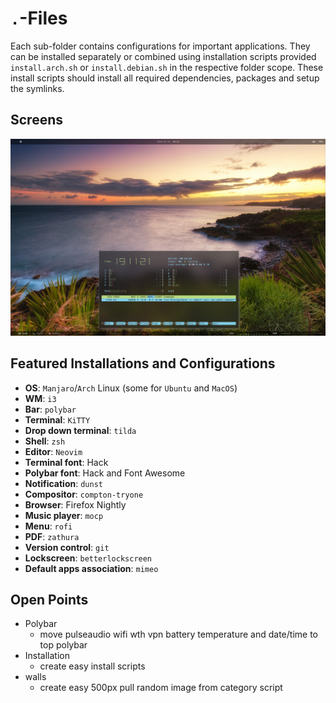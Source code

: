 # `.`-Files

Each sub-folder contains configurations for important applications. They can be
installed separately or combined using installation scripts provided
`install.arch.sh` or `install.debian.sh` in the respective folder scope. These
install scripts should install all required dependencies, packages and setup
the symlinks.

## Screens

![Monitor 1](./screenshots/Screen1.png)

## Featured Installations and Configurations

- **OS**: `Manjaro`/`Arch` Linux (some for `Ubuntu` and `MacOS`)
- **WM**: `i3`
- **Bar**: `polybar`
- **Terminal**: `KiTTY`
- **Drop down terminal**: `tilda`
- **Shell**: `zsh`
- **Editor**: `Neovim`
- **Terminal font**: Hack
- **Polybar font**: Hack and Font Awesome
- **Notification**: `dunst`
- **Compositor**: `compton-tryone`
- **Browser**: Firefox Nightly
- **Music player**: `mocp`
- **Menu**: `rofi`
- **PDF**: `zathura`
- **Version control**: `git`
- **Lockscreen**: `betterlockscreen`
- **Default apps association**: `mimeo`

## Open Points

- Polybar
  - move pulseaudio wifi wth vpn battery temperature and date/time to top polybar
- Installation
  - create easy install scripts
- walls
  - create easy 500px pull random image from category script
